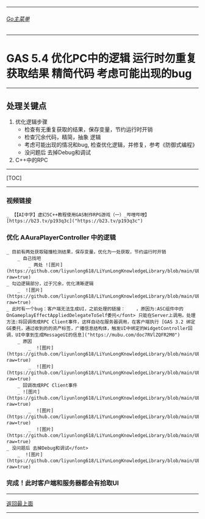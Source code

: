 ___________________________________________________________________________________________
###### [Go主菜单](../MainMenu.md)
___________________________________________________________________________________________

# GAS 5.4 优化PC中的逻辑 运行时勿重复获取结果 精简代码 考虑可能出现的bug
___________________________________________________________________________________________
## 处理关键点
1. 优化逻辑步骤
    - 检查有无重复获取的结果，保存变量，节约运行时开销</font>
    - 检查冗余代码，精简，抽象 逻辑</font>
    - 考虑可能出现的情况和bug,  检查优化逻辑，并修复，参考《防御式编程》</font>
    - 没问题后 去掉Debug和调试</font>
2. C++中的RPC
___________________________________________________________________________________________

[TOC]

___________________________________________________________________________________________

### 视频链接
    _ 【【AI中字】虚幻5C++教程使用GAS制作RPG游戏（一）_哔哩哔哩】 [https://b23.tv/p193q3c]("https://b23.tv/p193q3c")
### 优化 AAuraPlayerController 中的逻辑
    _ 目前有两处获取碰撞检测结果，保存变量，优化为一处获取，节约运行时开销
        _ 自己找吧
            _ 两处 ![图片](https://github.com/liyunlong618/LiYunLongKnowledgeLibrary/blob/main/UECPP/Models/GAS/GAS_2_Aura/DetailContent/Image/GAS_034/734105_910533.png?raw=true)
    _ 勾边逻辑部分，过于冗余，优化清晰逻辑
        _  ![图片](https://github.com/liyunlong618/LiYunLongKnowledgeLibrary/blob/main/UECPP/Models/GAS/GAS_2_Aura/DetailContent/Image/GAS_034/492041_878455.png?raw=true)
    _ 此时有一个bug：客户端无法生成UI，之前处理的链接： ​ ​  ，原因为:ASC组件中的 OnGameplayEffectAppliedDelegateToSelf委托</font> 只能在Server上调用。处理方法:将回调改成RPC Client事件，这样自动在服务器调用，在客户端执行 [GAS 3.2 绑定GE委托，通过收到的的资产标签，广播信息结构体，触发UI中绑定的WidgetController回调，UI中拿到生成MessageUI的信息]("https://mubu.com/doc7RVlZQFR2M0")
        _ 原因
            _  ![图片](https://github.com/liyunlong618/LiYunLongKnowledgeLibrary/blob/main/UECPP/Models/GAS/GAS_2_Aura/DetailContent/Image/GAS_034/206525_325574.png?raw=true)
            _  ![图片](https://github.com/liyunlong618/LiYunLongKnowledgeLibrary/blob/main/UECPP/Models/GAS/GAS_2_Aura/DetailContent/Image/GAS_034/219709_853356.png?raw=true)
        _ 回调改成RPC Client事件 
        _ ![图片](https://github.com/liyunlong618/LiYunLongKnowledgeLibrary/blob/main/UECPP/Models/GAS/GAS_2_Aura/DetailContent/Image/GAS_034/203696_312742.png?raw=true)
            _  ![图片](https://github.com/liyunlong618/LiYunLongKnowledgeLibrary/blob/main/UECPP/Models/GAS/GAS_2_Aura/DetailContent/Image/GAS_034/779336_466726.png?raw=true)
            _  ![图片](https://github.com/liyunlong618/LiYunLongKnowledgeLibrary/blob/main/UECPP/Models/GAS/GAS_2_Aura/DetailContent/Image/GAS_034/280720_194416.png?raw=true)
    _ 没问题后 去掉Debug和调试</font>
        _  ![图片](https://github.com/liyunlong618/LiYunLongKnowledgeLibrary/blob/main/UECPP/Models/GAS/GAS_2_Aura/DetailContent/Image/GAS_034/180159_706291.png?raw=true)
### 完成！此时客户端和服务器都会有拾取UI

___________________________________________________________________________________________

[返回最上面](#Go主菜单)
___________________________________________________________________________________________